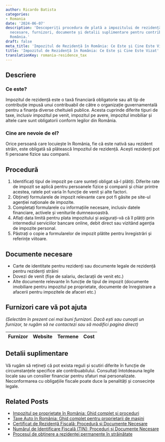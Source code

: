 ```yaml
---
author: Ricardo Batista
categories:
- Romania
date: '2024-06-07'
description: 'Descoperiți procedura de plată a impozitului de rezidență: formulare
  necesare, furnizori, documente și detalii suplimentare pentru contribuabilii din
  România.'
draft: false
meta_title: 'Impozitul de Rezidență în România: Ce Este și Cine Este Vizat'
title: 'Impozitul de Rezidență în România: Ce Este și Cine Este Vizat'
translationKey: romania-residence_tax
---
```



## Descriere
### Ce este?
Impozitul de rezidență este o taxă financiară obligatorie sau alt tip de contribuție impusă unui contribuabil de către o organizație guvernamentală pentru a finanța diverse cheltuieli publice. Acesta cuprinde diferite tipuri de taxe, inclusiv impozitul pe venit, impozitul pe avere, impozitul imobiliar și altele care sunt obligatorii conform legilor din România.

### Cine are nevoie de el?
Orice persoană care locuiește în România, fie că este nativă sau rezident străin, este obligată să plătească Impozitul de rezidență. Acești rezidenți pot fi persoane fizice sau companii.

## Procedură
1. Identificați tipul de impozit pe care sunteți obligat să-l plătiți. Diferite rate de impozit se aplică pentru persoanele fizice și companii și chiar printre acestea, ratele pot varia în funcție de venit și alte factori.
2. Obțineți formularele de impozit relevante care pot fi găsite pe site-ul agenției naționale de impozite.
3. Completați formularele cu informațiile necesare, inclusiv datele financiare, activele și veniturile dumneavoastră.
4. Aflați data limită pentru plata impozitului și asigurați-vă că îl plătiți prin intermediul serviciilor bancare online, debit direct sau vizitând agenția de impozite personal.
5. Păstrați o copie a formularelor de impozit plătite pentru înregistrări și referințe viitoare.

## Documente necesare
- Carte de identitate pentru rezidenți sau documente legale de rezidență pentru rezidenți străini
- Dovezi de venit (fișe de salariu, declarații de venit etc.)
- Alte documente relevante în funcție de tipul de impozit (documente imobiliare pentru impozitul pe proprietate, documente de înregistrare a afacerii pentru impozitele de afaceri etc.)

## Furnizori care vă pot ajuta

_(Selectăm în prezent cei mai buni furnizori. Dacă ești sau cunoști un furnizor, te rugăm să ne contactezi sau să modifici pagina direct)_

| Furnizor        |     Website     |     Termene      |       Cost       |
| :-------------: | :-------------: |  :-------------: | :-------------: |

## Detalii suplimentare
Vă rugăm să rețineți că pot exista reguli și scutiri diferite în funcție de circumstanțele specifice ale contribuabilului. Consultați întotdeauna legile locale sau un consilier financiar pentru sfaturi mai personalizate. Neconformarea cu obligațiile fiscale poate duce la penalități și consecințe legale.
## Related Posts

- [Impozitul pe proprietate în România: Ghid complet și proceduri](https://tramitit.com/ro/guides/romania/impozit_pe_proprietati/)
- [Taxe Auto în România: Ghid complet pentru proprietarii de mașini](https://tramitit.com/ro/guides/romania/taxe_si_impozite_auto/)
- [Certificat de Rezidență Fiscală: Procedură și Documente Necesare](https://tramitit.com/ro/guides/romania/certificat_fiscal/)
- [Numărul de Identificare Fiscală (TIN): Proceduri și Documente Necesare](https://tramitit.com/ro/guides/romania/obtinere_numar_de_identificare_fiscala_(nif)/)
- [Procesul de obținere a rezidenței permanente în străinătate](https://tramitit.com/ro/guides/romania/solicitare_rezidenta_permanenta/)